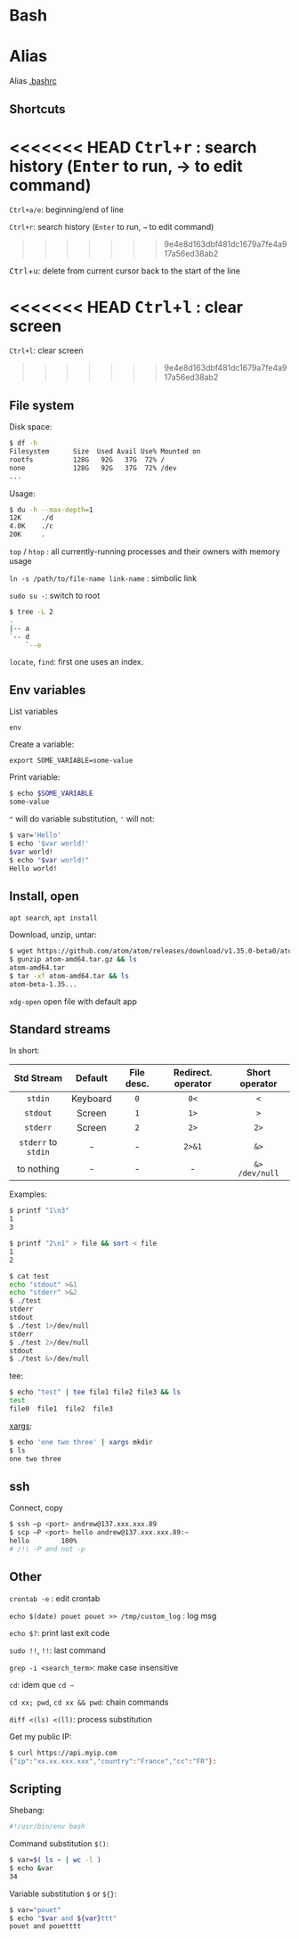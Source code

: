 # Bash

# Alias

Alias [.bashrc](https://github.com/VinceCabs/dotfiles/blob/master/.bashrc#L11)

## Shortcuts

<<<<<<< HEAD
<kbd>Ctrl</kbd>+<kbd>r</kbd> : search history (<kbd>Enter</kbd> to run, → to edit command)
=======
`Ctrl+a/e`: beginning/end of line 

`Ctrl+r`: search history (`Enter` to run, `→` to edit command)
>>>>>>> 9e4e8d163dbf481dc1679a7fe4a917a56ed38ab2

<kbd>Ctrl</kbd>+<kbd>u</kbd>: delete from current cursor back to the start of the line

<<<<<<< HEAD
<kbd>Ctrl</kbd>+<kbd>l</kbd> : clear screen
=======
`Ctrl+l`: clear screen
>>>>>>> 9e4e8d163dbf481dc1679a7fe4a917a56ed38ab2

## File system

Disk space:

```sh
$ df -h
Filesystem      Size  Used Avail Use% Mounted on
rootfs          128G   92G   37G  72% /
none            128G   92G   37G  72% /dev
...
```

Usage:

```sh
$ du -h --max-depth=1
12K     ./d
4.0K    ./c
20K     .
```

`top` / `htop` : all currently-running processes and their owners with memory usage

`ln -s /path/to/file-name link-name` : simbolic link

`sudo su -`: switch to root

```sh
$ tree -L 2
.
|-- a
`-- d
    `--e
```

`locate`, `find`: first one uses an index.

## Env variables

List variables

`env`

Create a variable:

`export SOME_VARIABLE=some-value`

Print variable:

```sh
$ echo $SOME_VARIABLE
some-value
```

`"` will do variable substitution, `'` will not:

```sh
$ var='Hello'
$ echo '$var world!'
$var world!
$ echo "$var world!"
Hello world!
```

## Install, open

`apt search`, `apt install`

Download, unzip, untar:

```sh
$ wget https://github.com/atom/atom/releases/download/v1.35.0-beta0/atom-amd64.tar.gz
$ gunzip atom-amd64.tar.gz && ls
atom-amd64.tar
$ tar -xf atom-amd64.tar && ls
atom-beta-1.35...
```

`xdg-open` open file with default app

## Standard streams

In short:

| Std Stream    | Default     | File desc.    | Redirect. operator    | Short operator    |
| :-----------: | :-----------: | :-----------: | :-----------: | :-----------: |
| `stdin`      | Keyboard    | `0`    | `0<` | `<` |
| `stdout` | Screen | `1` | `1>` | `>` |
| `stderr` | Screen | `2` | `2>` | `2>` |
| `stderr` to `stdin` | - | - | `2>&1` | `&>` |
| to nothing | - | - | -|  `&> /dev/null`  |

Examples:

```sh
$ printf "1\n3"
1
3
```

```sh
$ printf "2\n1" > file && sort < file
1
2
```

```sh
$ cat test
echo "stdout" >&1
echo "stderr" >&2
$ ./test
stderr
stdout
$ ./test 1>/dev/null
stderr
$ ./test 2>/dev/null
stdout
$ ./test &>/dev/null
```

tee:

```sh
$ echo "test" | tee file1 file2 file3 && ls
test
file0  file1  file2  file3
```

[xargs](https://shapeshed.com/unix-xargs/):

```sh
$ echo 'one two three' | xargs mkdir
$ ls
one two three
```

## ssh

Connect, copy

```sh
$ ssh –p <port> andrew@137.xxx.xxx.89
$ scp –P <port> hello andrew@137.xxx.xxx.89:~
hello        100%
# /!\ -P and not -p
```

## Other

`crontab -e` : edit crontab

`echo $(date) pouet pouet >> /tmp/custom_log` : log msg

`echo $?`: print last exit code

`sudo !!`, `!!`: last command

`grep -i <search_term>`: make case insensitive

`cd`: idem que `cd ~`

`cd xx; pwd`, `cd xx && pwd`: chain commands

`diff <(ls) <(ll)`: process substitution

Get my public IP:

```sh
$ curl https://api.myip.com
{"ip":"xx.xx.xxx.xxx","country":"France","cc":"FR"}:
```

## Scripting

Shebang:

```bash
#!/usr/bin/env bash
```

Command substitution `$()`:

```bash
$ var=$( ls ~ | wc -l )
$ echo &var
34
```

Variable substitution `$` or `${}`:

```bash
$ var="pouet"
$ echo "$var and ${var}ttt"
pouet and pouetttt
```
